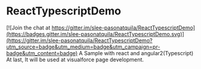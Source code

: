 # ReactTypescriptDemo

[![Join the chat at https://gitter.im/slee-pasonatquila/ReactTypescriptDemo](https://badges.gitter.im/slee-pasonatquila/ReactTypescriptDemo.svg)](https://gitter.im/slee-pasonatquila/ReactTypescriptDemo?utm_source=badge&utm_medium=badge&utm_campaign=pr-badge&utm_content=badge)
A Sample with react and angular2(Typescript)
At last, It will be used at visualforce page development.
